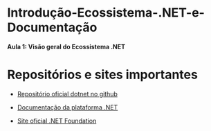 # Introdução-Ecossistema-.NET-e-Documentação

**Aula 1: Visão geral do Ecossistema .NET**

# Repositórios e sites importantes



* [Repositório oficial dotnet no github](https://github.com/dotnet/core/blob/main/Documentation/core-repos.md)

* [Documentação da plataforma .NET]((https://docs.microsoft.com/pt-br/dotnet/))

* [Site oficial .NET Foundation](https://dotnetfoundation.org/)




